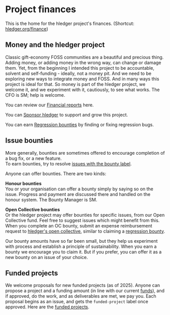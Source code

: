 # Project finances

<div class=pagetoc>

<!-- toc -->
</div>

This is the home for the hledger project's finances. (Shortcut: [hledger.org/finance](https://hledger.org/finance))

## Money and the hledger project

Classic gift-economy FOSS communities are a beautiful and precious thing.
Adding money, or adding money in the wrong way, can change or damage them.
Yet, from the beginning I intended this project to be accountable, solvent and self-funding - ideally, not a money pit.
And we need to be exploring new ways to integrate money and FOSS.
And in many ways this project is ideal for that.
So money is part of the hledger project, we welcome it, and we experiment with it, cautiously, to see what works.
The CFO is SM; help is welcome.
<!-- I know we would enjoy having more bugs resolved, more and better features, and a faster rate of improvement. -->

You can review our [Financial reports](financerepo.md) here.

You can [Sponsor hledger](sponsor.md) to support and grow this project.

You can earn [Regression bounties](REGRESSIONS.md) by finding or fixing regression bugs.

## Issue bounties

More generally, bounties are sometimes offered to encourage completion of a bug fix, or a new feature.\
To earn bounties, try to resolve [issues with the bounty label](https://github.com/simonmichael/hledger/issues/?q=is%3Aissue%20state%3Aopen%20label%3Abounty).

Anyone can offer bounties. There are two kinds:

**Honour bounties**\
You or your organisation can offer a bounty simply by saying so on the issue.
Progress and payment are discussed there and handled on the honour system.
The Bounty Manager is SM.

**Open Collective bounties**\
Or the hledger project may offer bounties for specific issues, from our Open Collective fund.
Feel free to suggest issues which might benefit from this.
When you complete an OC bounty, submit an expense reimbursement request to [hledger's open collective](https://opencollective.com/hledger),
similar to claiming a [regression bounty](REGRESSIONS.md).

Our bounty amounts have so far been small, but they help us experiment with process and establish a principle of sustainability.
When you earn a bounty we encourage you to claim it. But if you prefer, you can offer it as a new bounty on an issue of your choice.

## Funded projects

We welcome proposals for new funded projects (as of 2025).
Anyone can propose a project and a funding amount (in line with our current [funds](financerepo.md)), and if approved, do the work, and as deliverables are met, we pay you.
Each proposal begins as an issue, and gets the `funded-project` label once approved.
Here are the [funded projects](https://github.com/simonmichael/hledger/issues/?q=is%3Aissue%20state%3Aopen%20label%3Afunded-project).
